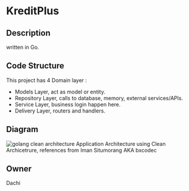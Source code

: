 # KreditPlus

## Description
written in Go.

## Code Structure
This project has 4 Domain layer :

- Models Layer, act as model or entity.
- Repository Layer, calls to database, memory, external services/APIs.
- Service Layer, business login happen here.
- Delivery Layer, routers and handlers.

## Diagram
![golang clean architecture](https://github.com/bxcodec/go-clean-arch/raw/master/clean-arch.png)
Application Architecture using Clean Archicetrure, references from Iman Situmorang AKA bxcodec

## Owner
Dachi